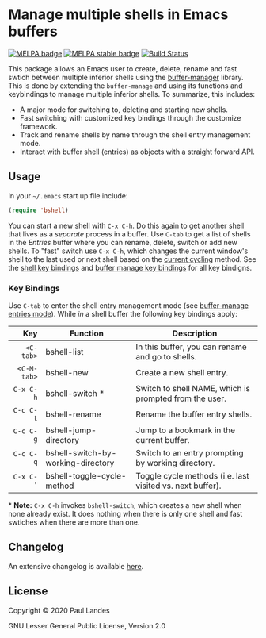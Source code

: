 # Manage multiple shells in Emacs buffers

[![MELPA badge][melpa-badge]][melpa-link]
[![MELPA stable badge][melpa-stable-badge]][melpa-stable-link]
[![Build Status][build-badge]][build-link]

This package allows an Emacs user to create, delete, rename and fast swtich
between multiple inferior shells using the [buffer-manager] library.  This is
done by extending the `buffer-manage` and using its functions and keybindings
to manage multiple inferior shells.  To summarize, this includes:
* A major mode for switching to, deleting and starting new shells.
* Fast switching with customized key bindings through the customize framework.
* Track and rename shells by name through the shell entry management mode.
* Interact with buffer shell (entries) as objects with a straight forward
  API.


## Usage

In your `~/.emacs` start up file include:
```lisp
(require 'bshell)
```

You can start a new shell with `C-x C-h`.  Do this again to get another shell
that lives as a *separate* process in a buffer.  Use `C-tab` to get a list of
shells in the *Entries* buffer where you can rename, delete, switch or add new
shells.  To "fast" switch use `C-x C-h`, which changes the current window's
shell to the last used or next shell based on the [current cycling] method.
See the [shell key bindings](#key-bindings) and [buffer manage key bindings]
for all key bindigns.


### Key Bindings

Use `C-tab` to enter the shell entry management mode (see [buffer-manage
entries mode]).  While *in* a shell buffer the following key bindings apply:

|Key                   |Function                           |Description
|---------------------:|-----------------------------------|-----------------------------------------------------------
|`<C-tab>`             |bshell-list                        |In this buffer, you can rename and go to shells.
|`<C-M-tab>`           |bshell-new                         |Create a new shell entry.
|`C-x C-h`             |bshell-switch *                    |Switch to shell NAME, which is prompted from the user.
|`C-c C-t`             |bshell-rename                      |Rename the buffer entry shells.
|`C-c C-g`             |bshell-jump-directory              |Jump to a bookmark in the current buffer.
|`C-c C-q`             |bshell-switch-by-working-directory |Switch to an entry prompting by working directory.
|`C-x C-'`             |bshell-toggle-cycle-method         |Toggle cycle methods (i.e. last visited vs. next buffer).

\* **Note:** `C-x C-h` invokes `bshell-switch`, which creates a new shell when
none already exist.  It does nothing when there is only one shell and fast
swtiches when there are more than one.


## Changelog

An extensive changelog is available [here](CHANGELOG.md).


## License

Copyright © 2020 Paul Landes

GNU Lesser General Public License, Version 2.0


<!-- links -->
[buffer-manager]: https://github.com/plandes/buffer-manage
[current cycling]: https://github.com/plandes/buffer-manage#fast-switching
[buffer manage key bindings]: https://github.com/plandes/buffer-manage#key-bindings
[buffer-manage entries mode]: https://github.com/plandes/buffer-manage#key-bindings

[melpa-link]: https://melpa.org/#/bshell
[melpa-stable-link]: https://stable.melpa.org/#/bshell
[melpa-badge]: https://melpa.org/packages/bshell-badge.svg
[melpa-stable-badge]: https://stable.melpa.org/packages/bshell-badge.svg
[build-badge]: https://github.com/plandes/bshell/workflows/CI/badge.svg
[build-link]: https://github.com/plandes/bshell/actions

